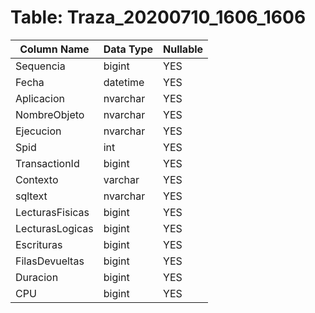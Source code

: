 # Table: Traza_20200710_1606_1606

| Column Name | Data Type | Nullable |
|-------------|-----------|----------|
| Sequencia | bigint | YES |
| Fecha | datetime | YES |
| Aplicacion | nvarchar | YES |
| NombreObjeto | nvarchar | YES |
| Ejecucion | nvarchar | YES |
| Spid | int | YES |
| TransactionId | bigint | YES |
| Contexto | varchar | YES |
| sqltext | nvarchar | YES |
| LecturasFisicas | bigint | YES |
| LecturasLogicas | bigint | YES |
| Escrituras | bigint | YES |
| FilasDevueltas | bigint | YES |
| Duracion | bigint | YES |
| CPU | bigint | YES |
